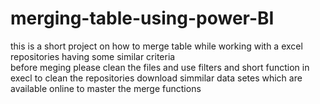 # merging-table-using-power-BI
this is a short project on how to merge table while working with a excel repositories having some similar criteria   
before meging please clean the files and use filters and short function in execl to clean the repositories 
download simmilar data setes which are available online to master the merge functions
